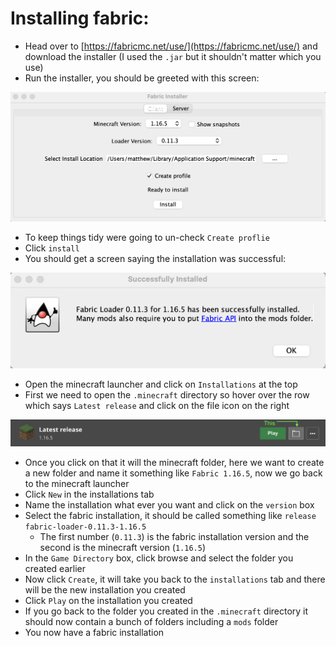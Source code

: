 # Installing fabric:

- Head over to [https://fabricmc.net/use/](https://fabricmc.net/use/) and download the installer (I used the `.jar` but it shouldn't matter which you use)
- Run the installer, you should be greeted with this screen:

![](https://github.com/quaoz/minecraft-stuff/blob/main/Images/Fabric%20Installer.png?raw=true)

- To keep things tidy were going to un-check `Create proflie`
- Click `install`
- You should get a screen saying the installation was successful:

![](https://github.com/quaoz/minecraft-stuff/blob/main/Images/Successful%20Instalation.png?raw=true)

- Open the minecraft launcher and click on `Installations` at the top
- First we need to open the `.minecraft` directory so hover over the row which says `Latest release` and click on the file icon on the right

![](https://github.com/quaoz/minecraft-stuff/blob/main/Images/Launcher%20File%20Icon.png?raw=true)

- Once you click on that it will the minecraft folder, here we want to create a new folder and name it something like `Fabric 1.16.5`, now we go back to the minecraft launcher
- Click `New` in the installations tab
- Name the installation what ever you want and click on the `version` box
- Select the fabric installation, it should be called something like `release fabric-loader-0.11.3-1.16.5`
	- The first number (`0.11.3`) is the fabric installation version and the second is the minecraft version (`1.16.5`)
- In the `Game Directory` box, click browse and select the folder you created earlier
- Now click `Create`, it will take you back to the `installations` tab and there will be the new installation you created
- Click `Play` on the installation you created
- If you go back to the folder you created in the `.minecraft` directory it should now contain a bunch of folders including a `mods` folder
- You now have a fabric installation
